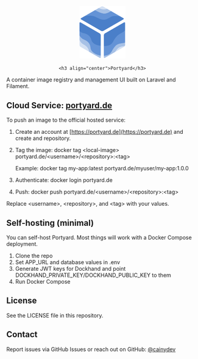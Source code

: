 <br />
<div align="center">
    <a href="https://github.com/othneildrew/Best-README-Template">
        <img src="resources/images/portyard_v2.png" alt="portyard" width="120">
    </a>

    <h3 align="center">Portyard</h3>
</div>

A container image registry and management UI built on Laravel and Filament.

## Cloud Service: [portyard.de](https://portyard.de)

To push an image to the official hosted service:

1. Create an account at [https://portyard.de](https://portyard.de) and create and repository.

2. Tag the image:
   docker tag \<local-image\> portyard.de/\<username\>/\<repository\>:\<tag\>

   Example:
   docker tag my-app:latest portyard.de/myuser/my-app:1.0.0

3. Authenticate:
   docker login portyard.de

4. Push:
   docker push portyard.de/\<username\>/\<repository\>:\<tag\>

Replace \<username\>, \<repository\>, and \<tag\> with your values.

## Self-hosting (minimal)

You can self-host Portyard. Most things will work with a Docker Compose deployment.
1. Clone the repo
2. Set APP_URL and database values in .env
3. Generate JWT keys for Dockhand and point DOCKHAND_PRIVATE_KEY/DOCKHAND_PUBLIC_KEY to them
4. Run Docker Compose

## License

See the LICENSE file in this repository.

## Contact

Report issues via GitHub Issues or reach out on GitHub: [@cainydev](https://github.com/cainydev)
